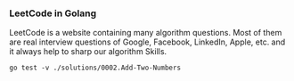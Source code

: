 ### LeetCode in Golang

LeetCode is a website containing many algorithm questions. Most of them are real interview questions of Google, Facebook, LinkedIn, Apple, etc. and it always help to sharp our algorithm Skills.



```
go test -v ./solutions/0002.Add-Two-Numbers
```
